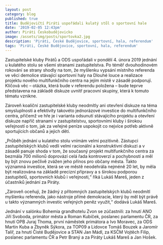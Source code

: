 ```yaml
---
layout: post
category: blog
published: true
title: Budějovičtí Piráti uspořádali kulatý stůl o sportovní hale
date: '2019-02-05 12:43pm'
author: Piráti Českobudějovicko
image: /assets/img/posts/sportovka2.jpg
description: 'Piráti, České Budějovice, sportovní, hala, referendum'
tags: 'Piráti, České Budějovice, sportovní, hala, referendum'
---
```

Zastupitelské kluby Pirátů a ODS uspořádali v pondělí 4. února 2019 jednání u kulatého stolu se všemi stranami zastupitelstva. Po téměř dvouhodinovém rokování se strany shodly na tom, že myšlenku vypsání místního referenda ve věci demolice stávající sportovní haly na Dlouhé louce a realizace projektu nového multifunkčního centra na jejím místě v zásadě podporují. Klíčová věc – otázka, která bude v referendu položena – bude teprve představena na základě diskuze uvnitř pracovní skupiny, která k tomuto tématu vznikne.

Zároveň koaliční zastupitelské kluby neodmítly ani otevření diskuze na téma smysluplnosti a efektivity takovéto jednorázové investice do multifunkčního centra, přičemž ve hře je i varianta odsunutí stávajícího projektu a otevření diskuze napříč stranami v zastupitelstvu, sportovními kluby i širokou veřejností o tom, jak za veřejné peníze uspokojit co nejvíce potřeb aktivně sportujících občanů a jejich dětí. 

„Průběh jednání u kulatého stolu vnímám velmi pozitivně. Zástupci zastupitelských klubů vedli velmi racionální a konstruktivní diskuzi a v zásadě panuje shoda v tom, že současný projekt multifunkčního centra za bezmála 700 milionů doprovází celá řada kontroverzí a pochybností a měl by být znovu pečlivě zvážen jeho přínos pro občany města. Takto významná investice, která se ve městě neodehrála nejméně 20 let, by měla být realizována na základě precizní přípravy a s širokou podporou zastupitelů, sportovních klubů i veřejnosti,“ říká Lukáš Mareš, jeden z účastníků jednání za Piráty.

„Zároveň oceňuji, že žádný z přítomných zastupitelských klubů neodmítl myšlenku referenda, jako nástroje přímé demokracie, který by měl být právě u takto významných investic veřejných peněz využit,“ dodává Lukáš Mareš.

Jednání v salónku Bohemia grandhotelu Zvon se zúčastnili: za hnutí ANO Jiří Svoboda, primátor města a Roman Kubíček, poslanec parlamentu ČR, za hnutí OPB Juraj Thoma, první náměstek primátora a Ivo Moravec, za ODS Martin Kuba a Zbyněk Sýkora, za TOP09 a Lidovce Tomáš Bouzek a Jaromír Talíř, za hnutí Čisté Budějovice a STAN Jan Mádl, za KSČM Vojtěch Filip, poslanec parlamentu ČR a Petr Braný a za Piráty Lukáš Mareš a Jan Hošek.
